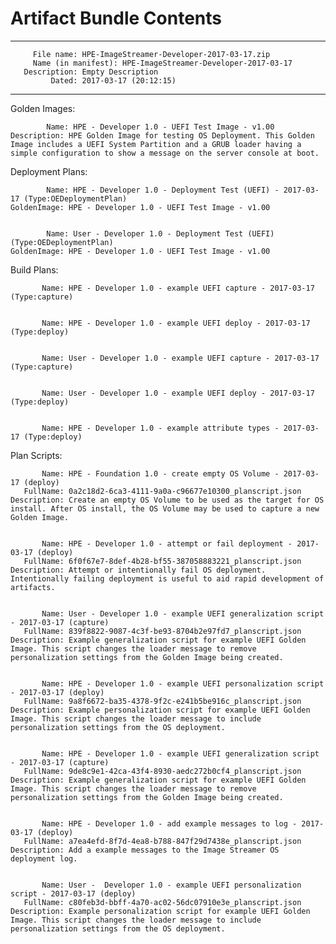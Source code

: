 # Artifact Bundle Contents

--------------------------------------------------------------------------------
         File name: HPE-ImageStreamer-Developer-2017-03-17.zip
         Name (in manifest): HPE-ImageStreamer-Developer-2017-03-17
       Description: Empty Description
             Dated: 2017-03-17 (20:12:15)
--------------------------------------------------------------------------------

Golden Images:

	        Name: HPE - Developer 1.0 - UEFI Test Image - v1.00
	Description: HPE Golden Image for testing OS Deployment. This Golden Image includes a UEFI System Partition and a GRUB loader having a simple configuration to show a message on the server console at boot.



Deployment Plans:

	        Name: HPE - Developer 1.0 - Deployment Test (UEFI) - 2017-03-17 (Type:OEDeploymentPlan)
	GoldenImage: HPE - Developer 1.0 - UEFI Test Image - v1.00


	        Name: User - Developer 1.0 - Deployment Test (UEFI) (Type:OEDeploymentPlan)
	GoldenImage: HPE - Developer 1.0 - UEFI Test Image - v1.00



Build Plans:

	       Name: HPE - Developer 1.0 - example UEFI capture - 2017-03-17 (Type:capture)


	       Name: HPE - Developer 1.0 - example UEFI deploy - 2017-03-17 (Type:deploy)


	       Name: User - Developer 1.0 - example UEFI capture - 2017-03-17 (Type:capture)


	       Name: User - Developer 1.0 - example UEFI deploy - 2017-03-17 (Type:deploy)


	       Name: HPE - Developer 1.0 - example attribute types - 2017-03-17 (Type:deploy)



Plan Scripts:

	       Name: HPE - Foundation 1.0 - create empty OS Volume - 2017-03-17 (deploy)
	   FullName: 0a2c18d2-6ca3-4111-9a0a-c96677e10300_planscript.json
	Description: Create an empty OS Volume to be used as the target for OS install. After OS install, the OS Volume may be used to capture a new Golden Image.


	       Name: HPE - Developer 1.0 - attempt or fail deployment - 2017-03-17 (deploy)
	   FullName: 6f0f67e7-8def-4b28-bf55-387058883221_planscript.json
	Description: Attempt or intentionally fail OS deployment. Intentionally failing deployment is useful to aid rapid development of artifacts.


	       Name: User - Developer 1.0 - example UEFI generalization script - 2017-03-17 (capture)
	   FullName: 839f8822-9087-4c3f-be93-8704b2e97fd7_planscript.json
	Description: Example generalization script for example UEFI Golden Image. This script changes the loader message to remove personalization settings from the Golden Image being created.


	       Name: HPE - Developer 1.0 - example UEFI personalization script - 2017-03-17 (deploy)
	   FullName: 9a8f6672-ba35-4378-9f2c-e241b5be916c_planscript.json
	Description: Example personalization script for example UEFI Golden Image. This script changes the loader message to include personalization settings from the OS deployment.


	       Name: HPE - Developer 1.0 - example UEFI generalization script - 2017-03-17 (capture)
	   FullName: 9de8c9e1-42ca-43f4-8930-aedc272b0cf4_planscript.json
	Description: Example generalization script for example UEFI Golden Image. This script changes the loader message to remove personalization settings from the Golden Image being created.


	       Name: HPE - Developer 1.0 - add example messages to log - 2017-03-17 (deploy)
	   FullName: a7ea4efd-8f7d-4ea8-b788-847f29d7438e_planscript.json
	Description: Add a example messages to the Image Streamer OS deployment log.


	       Name: User -  Developer 1.0 - example UEFI personalization script - 2017-03-17 (deploy)
	   FullName: c80feb3d-bbff-4a70-ac02-56dc07910e3e_planscript.json
	Description: Example personalization script for example UEFI Golden Image. This script changes the loader message to include personalization settings from the OS deployment.




